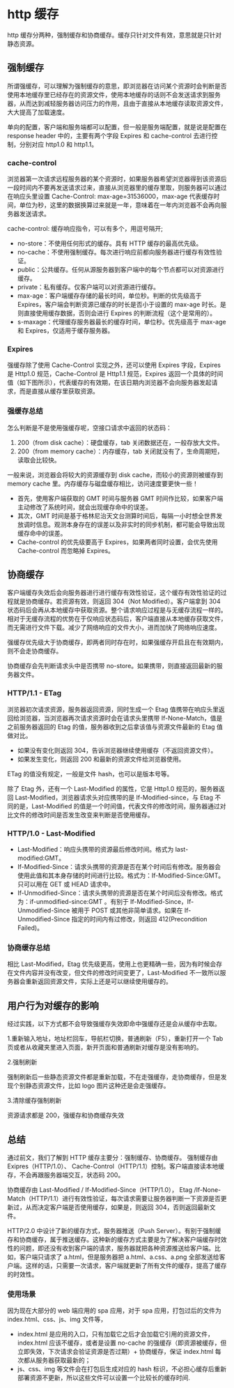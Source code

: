 # http 缓存

http 缓存分两种，强制缓存和协商缓存。缓存只针对文件有效，意思就是只针对静态资源。

## 强制缓存

所谓强缓存，可以理解为强制缓存的意思，即浏览器在访问某个资源时会判断是否使用本地缓存里已经存在的资源文件，使用本地缓存的话则不会发送请求到服务器，从而达到减轻服务器访问压力的作用，且由于直接从本地缓存读取资源文件，大大提高了加载速度。

单向的配置，客户端和服务端都可以配置，但一般是服务端配置，就是说是配置在 response header 中的，主要有两个字段 Expires 和 cache-control 去进行控制，分别对应 http1.0 和 http1.1。

### cache-control

浏览器第一次请求远程服务器的某个资源时，如果服务器希望浏览器得到该资源后一段时间内不要再发送请求过来，直接从浏览器里的缓存里取，则服务器可以通过在响应头里设置 Cache-Control: max-age=31536000，max-age 代表缓存时间，单位为秒，这里的数据换算过来就是一年，意味着在一年内浏览器不会再向服务器发送请求。

cache-control: 缓存响应指令，可以有多个，用逗号隔开;

- no-store：不使用任何形式的缓存。具有 HTTP 缓存的最高优先级。
- no-cache：不使用强制缓存。每次进行响应前都向服务器进行缓存有效性验证。
- public：公共缓存。任何从源服务器到客户端中的每个节点都可以对资源进行缓存。
- private：私有缓存。仅客户端可以对资源进行缓存。
- max-age：客户端缓存存储的最长时间，单位秒。判断的优先级高于 Expires，客户端会判断资源已缓存的时长是否小于设置的 max-age 时长。是则直接使用缓存数据，否则会进行 Expires 的判断流程（这个是常用的）。
- s-maxage：代理缓存服务器最长的缓存时间，单位秒。优先级高于 max-age 和 Expires，仅适用于缓存服务器。

### Expires

强缓存除了使用 Cache-Control 实现之外，还可以使用 Expires 字段，Expires 是 Http1.0 规范，Cache-Control 是 Http1.1 规范，Expires 返回一个具体的时间值（如下图所示），代表缓存的有效期，在该日期内浏览器不会向服务器发起请求，而是直接从缓存里获取资源。

### 强缓存总结

怎么判断是不是使用强缓存呢，空接口请求中返回的状态码：

1. 200（from disk cache）：硬盘缓存，tab 关闭数据还在，一般存放大文件。
2. 200（from memory cache）：内存缓存，tab 关闭就没有了，生命周期短，读取会比较快。

一般来说，浏览器会将较大的资源缓存到 disk cache，而较小的资源则被缓存到 memory cache 里。内存缓存与磁盘缓存相比，访问速度要更快一些！

- 首先，使用客户端获取的 GMT 时间与服务器 GMT 时间作比较，如果客户端主动修改了系统时间，就会出现缓存命中的误差。
- 其次，GMT 时间是基于格林尼治天文台测算时间后，每隔一小时想全世界发放调时信息。观测本身存在的误差以及非实时的同步机制，都可能会导致出现缓存命中的误差。
- Cache-control 的优先级要高于 Expires，如果两者同时设置，会优先使用 Cache-control 而忽略掉 Expires。

## 协商缓存

客户端缓存失效后会向服务器进行进行缓存有效性验证，这个缓存有效性验证的过程就是协商缓存。若资源有效，则返回 304（Not Modified）。客户端拿到 304 状态码后会再从本地缓存中获取资源。整个请求响应过程是与无缓存流程一样的。相对于无缓存流程的优势在于仅响应状态码后，客户端直接从本地缓存获取文件，而无需进行文件下载。减少了网络响应的文件大小，进而加快了网络响应速度。

强缓存优先级大于协商缓存，即两者同时存在时，如果强缓存开启且在有效期内，则不会走协商缓存。

协商缓存会先判断请求头中是否携带 no-store。如果携带，则直接返回最新的服务器文件。

### HTTP/1.1 - ETag

浏览器初次请求资源，服务器返回资源，同时生成一个 Etag 值携带在响应头里返回给浏览器，当浏览器再次请求资源时会在请求头里携带 If-None-Match，值是之前服务器返回的 Etag 的值，服务器收到之后拿该值与资源文件最新的 Etag 值做对比。

- 如果没有变化则返回 304，告诉浏览器继续使用缓存（不返回资源文件）。
- 如果发生变化，则返回 200 和最新的资源文件给浏览器使用。

ETag 的值没有规定，一般是文件 hash，也可以是版本号等。

除了 Etag 外，还有一个 Last-Modified 的属性，它是 Http1.0 规范的，服务器返回 Last-Modified，浏览器请求头对应携带的是 If-Modified-since，与 Etag 不同的是，Last-Modified 的值是一个时间值，代表文件的修改时间，服务器通过对比文件的修改时间是否发生改变来判断是否使用缓存。

### HTTP/1.0 - Last-Modified

- Last-Modified：响应头携带的资源最后修改时间。格式为 last-modified:GMT。
- If-Modified-Since：请求头携带的资源是否在某个时间后有修改。服务器会使用此值和其本身存储的时间进行比较。格式为：If-Modified-Since:GMT。只可以用在 GET 或 HEAD 请求中。
- If-Unmodified-Since：请求头携带的资源是否在某个时间后没有修改。格式为：if-unmodified-since:GMT 。有别于 If-Modified-Since，If-Unmodified-Since 被用于 POST 或其他非简单请求。如果在 If-Unmodified-Since 指定的时间内有过修改，则返回 412(Precondition Failed)。

### 协商缓存总结

相比 Last-Modified，Etag 优先级更高，使用上也更精确一些，因为有时候会存在文件内容并没有改变，但文件的修改时间变更了，Last-Modified 不一致所以服务器会重新返回资源文件，实际上还是可以继续使用缓存的。

## 用户行为对缓存的影响

经过实践，以下方式都不会导致强缓存失效即命中强缓存还是会从缓存中去取。

1.重新输入地址，地址栏回车，导航栏切换，普通刷新（F5），重新打开一个 Tab 页或者从收藏夹里进入页面，新开页面和普通刷新对缓存是没有影响的。

2.强制刷新

强制刷新后一些静态资源文件都是重新加载，不在走强缓存，走协商缓存，但是发现个别静态资源文件，比如 logo 图片这种还是会走强缓存。

3.清除缓存强制刷新

资源请求都是 200，强缓存和协商缓存失效

## 总结

通过前文，我们了解到 HTTP 缓存主要分：强制缓存、协商缓存。
强制缓存由 Exipres（HTTP/1.0）、 Cache-Control（HTTP/1.1）控制。客户端直接读本地缓存，不会再跟服务器端交互，状态码 200。

协商缓存由 Last-Modified / If-Modified-Since（HTTP/1.0）， Etag /If-None-Match（HTTP/1.1）进行有效性验证，每次请求需要让服务器判断一下资源是否更新过，从而决定客户端是否使用缓存，如果是，则返回 304，否则返回最新文件。

HTTP/2.0 中设计了新的缓存方式，服务器推送（Push Server）。有别于强制缓存和协商缓存，属于推送缓存。这种新的缓存方式主要是为了解决客户端缓存时效性的问题，即还没有收到客户端的请求，服务器就把各种资源推送给客户端。比如，客户端只请求了 a.html，但是服务器把 a.html、a.css、a.png 全部发送给客户端。这样的话，只需要一次请求，客户端就更新了所有文件的缓存，提高了缓存的时效性。

### 使用场景

因为现在大部分的 web 端应用的 spa 应用，对于 spa 应用，打包过后的文件为 index.html、css、js、img 文件等，

- index.html 是应用的入口，只有加载它之后才会加载它引用的资源文件，index.html 应该不缓存，或者是设置 no-cache 的强缓存（即资源被缓存，但立即失效，下次请求会验证资源是否过期）+ 协商缓存，保证 index.html 每次都从服务器获取最新的；
- js、css、img 等文件会在打包后生成对应的 hash 标识，不必担心缓存后重新部署资源不更新，所以这些文件可以设置一个比较长的缓存时间.
